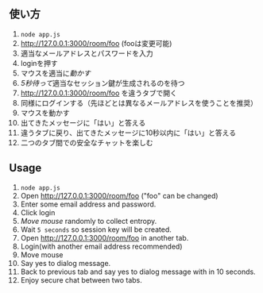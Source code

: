 使い方
------
1. `node app.js`
2. http://127.0.0.1:3000/room/foo (fooは変更可能)
3. 適当なメールアドレスとパスワードを入力
4. loginを押す
5. マウスを適当に*動かす*
6. *5秒待って*適当なセッション鍵が生成されるのを待つ
7. http://127.0.0.1:3000/room/foo を違うタブで開く
8. 同様にログインする（先ほどとは異なるメールアドレスを使うことを推奨）
9. マウスを動かす
10. 出てきたメッセージに「はい」と答える
11. 違うタブに戻り、出てきたメッセージに10秒以内に「はい」と答える
12. 二つのタブ間での安全なチャットを楽しむ

Usage
-----
1. `node app.js`
2. Open http://127.0.0.1:3000/room/foo ("foo" can be changed)
3. Enter some email address and password.
4. Click login
5. *Move mouse* randomly to collect entropy. 
6. Wait `5 seconds` so session key will be created.
7. Open http://127.0.0.1:3000/room/foo in another tab.
8. Login(with another email address recommended)
9. Move mouse
10. Say yes to dialog message.
11. Back to previous tab and say yes to dialog message with in 10 seconds.
12. Enjoy secure chat between two tabs.
